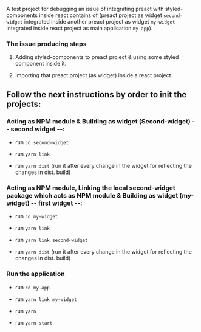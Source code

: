 A test project for debugging an issue of integrating preact with styled-components inside react contains of (preact project as widget `second-widget` integrated inside another preact project as widget `my-widget` integrated inside react project as main application `my-app`).

### The issue producing steps
1. Adding styled-components to preact project & using some styled component inside it.

2. Importing that preact project (as widget) inside a react project.

## Follow the next instructions by order to init the projects:

### Acting as NPM module & Building as widget (Second-widget)  -- second widget --:

- run `cd second-widget`

- run `yarn link`

- run `yarn dist` (run it after every change in the widget for reflecting the changes in dist. build)


### Acting as NPM module, Linking the local second-widget package which acts as NPM module & Building as widget (my-widget) -- first widget --:

- run `cd my-widget`

- run `yarn link`

- run `yarn link second-widget`

- run `yarn dist` (run it after every change in the widget for reflecting the changes in dist. build)

### Run the application

- run `cd my-app`

- run `yarn link my-widget`

- run `yarn`

- run `yarn start`
